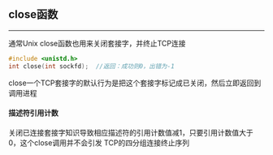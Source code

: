 ## close函数

-----------

通常Unix close函数也用来关闭套接字，并终止TCP连接

```c
#include <unistd.h>
int close(int sockfd);	//返回：成功则0，出错为-1
```

close一个TCP套接字的默认行为是把这个套接字标记成已关闭，然后立即返回到调用进程

#### 描述符引用计数

关闭已连接套接字知识导致相应描述符的引用计数值减1，只要引用计数值大于0，这个close调用并不会引发
TCP的四分组连接终止序列